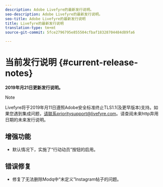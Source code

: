 ```yaml
---
description: Adobe Livefyre的最新发行说明。
seo-description: Adobe Livefyre的最新发行说明。
seo-title: Adobe Livefyre的最新发行说明
title: Livefyre的最新发行说明
translation-type: tm+mt
source-git-commit: 5fce2796795e855504cfbaf18328704484d89fa6

---
```



# 当前发行说明 {#current-release-notes}

**2019年月21日更新发行说明。**

>[!NOTE]
>
>Livefyre将于2019年月11日遵照Adobe安全标准终止TLS1.1(及更早版本)支持。如果您遇到集成问题，请联系prioritysupport@livefyre.com。请查阅未来http弃用日期的未来发行说明。

## 增强功能

* 默认情况下，实施了“行动动员”按钮的启用。


## 错误修复

* 修复了无法删除Modq中“未定义”Instagram帖子的问题。
